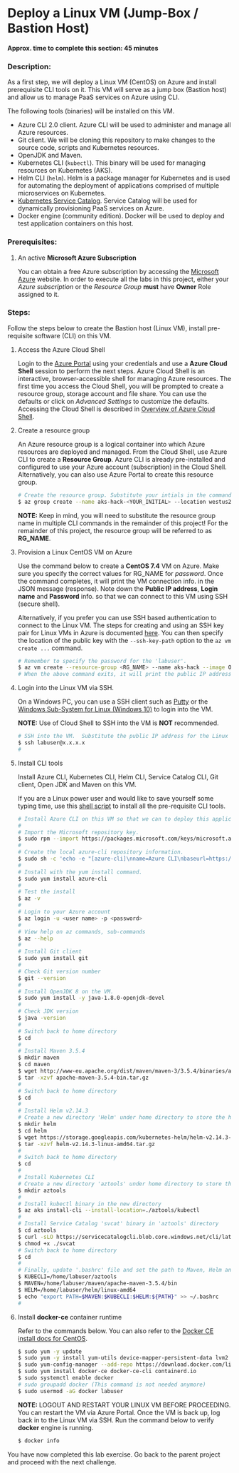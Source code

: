 #  Deploy a Linux VM (Jump-Box / Bastion Host)
**Approx. time to complete this section: 45 minutes**

### Description:
As a first step, we will deploy a Linux VM (CentOS) on Azure and install prerequisite CLI tools on it.  This VM will serve as a jump box (Bastion host) and allow us to manage PaaS services on Azure using CLI.

The following tools (binaries) will be installed on this VM.
- Azure CLI 2.0 client.  Azure CLI will be used to administer and manage all Azure resources.
- Git client.  We will be cloning this repository to make changes to the source code, scripts and Kubernetes resources.
- OpenJDK and Maven.
- Kubernetes CLI (`kubectl`).  This binary will be used for managing resources on Kubernetes (AKS).
- Helm CLI (`helm`).  Helm is a package manager for Kubernetes and is used for automating the deployment of applications comprised of multiple microservices on Kubernetes.
- [Kubernetes Service Catalog](https://kubernetes.io/docs/concepts/extend-kubernetes/service-catalog/). Service Catalog will be used for dynamically provisioning PaaS services on Azure.
- Docker engine (community edition).  Docker will be used to deploy and test application containers on this host.

### Prerequisites:
1. An active **Microsoft Azure Subscription**

   You can obtain a free Azure subscription by accessing the [Microsoft Azure](https://azure.microsoft.com/en-us/?v=18.12) website.  In order to execute all the labs in this project, either your *Azure subscription* or the *Resource Group* **must** have **Owner** Role assigned to it.

### Steps:
Follow the steps below to create the Bastion host (Linux VM), install pre-requisite software (CLI) on this VM.

1. Access the Azure Cloud Shell

   Login to the [Azure Portal](https://portal.azure.com) using your credentials and use a **Azure Cloud Shell** session to perform the next steps.  Azure Cloud Shell is an interactive, browser-accessible shell for managing Azure resources.  The first time you access the Cloud Shell, you will be prompted to create a resource group, storage account and file share.  You can use the defaults or click on *Advanced Settings* to customize the defaults.  Accessing the Cloud Shell is described in [Overview of Azure Cloud Shell](https://docs.microsoft.com/en-us/azure/cloud-shell/overview). 

2. Create a resource group

   An Azure resource group is a logical container into which Azure resources are deployed and managed.  From the Cloud Shell, use Azure CLI to create a **Resource Group**.  Azure CLI is already pre-installed and configured to use your Azure account (subscription) in the Cloud Shell.  Alternatively, you can also use Azure Portal to create this resource group.  

   ```bash
   # Create the resource group. Substitute your intials in the command below eg., aks-hack-GR
   $ az group create --name aks-hack-<YOUR_INITIAL> --location westus2
   ```

   **NOTE:** Keep in mind, you will need to substitute the resource group name in multiple CLI commands in the remainder of this project!  For the remainder of this project, the resource group will be referred to as **RG_NAME**.

3. Provision a Linux CentOS VM on Azure

   Use the command below to create a **CentOS 7.4** VM on Azure.  Make sure you specify the correct values for RG_NAME for *password*.  Once the command completes, it will print the VM connection info. in the JSON message (response).  Note down the **Public IP address**, **Login name** and **Password** info. so that we can connect to this VM using SSH (secure shell).

   Alternatively, if you prefer you can use SSH based authentication to connect to the Linux VM.  The steps for creating and using an SSH key pair for Linux VMs in Azure is documented [here](https://docs.microsoft.com/en-us/azure/virtual-machines/linux/mac-create-ssh-keys).  You can then specify the location of the public key with the `--ssh-key-path` option to the `az vm create ...` command.

   ```bash
   # Remember to specify the password for the 'labuser'.
   $ az vm create --resource-group <RG_NAME> --name aks-hack --image OpenLogic:CentOS:7.5:latest --size Standard_B1ms --generate-ssh-keys --admin-username labuser --admin-password <password> --authentication-type password
   # When the above command exits, it will print the public IP address, login name (labuser) and password.  Make a note of these values.
   ```

4. Login into the Linux VM via SSH.

   On a Windows PC, you can use a SSH client such as [Putty](https://putty.org/) or the [Windows Sub-System for Linux (Windows 10)](https://docs.microsoft.com/en-us/windows/wsl/install-win10) to login into the VM.

   **NOTE:** Use of Cloud Shell to SSH into the VM is **NOT** recommended.

   ```bash
   # SSH into the VM.  Substitute the public IP address for the Linux VM in the command below.
   $ ssh labuser@x.x.x.x
   #
   ```

5. Install CLI tools

   Install Azure CLI, Kubernetes CLI, Helm CLI, Service Catalog CLI, Git client, Open JDK and Maven on this VM.

   If you are a Linux power user and would like to save yourself some typing time, use this [shell script](./shell-scripts/setup-bastion.sh) to install all the pre-requisite CLI tools.

   ```bash
   # Install Azure CLI on this VM so that we can to deploy this application to the AKS cluster later in step [D].
   #
   # Import the Microsoft repository key.
   $ sudo rpm --import https://packages.microsoft.com/keys/microsoft.asc
   #
   # Create the local azure-cli repository information.
   $ sudo sh -c 'echo -e "[azure-cli]\nname=Azure CLI\nbaseurl=https://packages.microsoft.com/yumrepos/azure-cli\nenabled=1\ngpgcheck=1\ngpgkey=https://packages.microsoft.com/keys/microsoft.asc" > /etc/yum.repos.d/azure-cli.repo'
   #
   # Install with the yum install command.
   $ sudo yum install azure-cli
   #
   # Test the install
   $ az -v
   #
   # Login to your Azure account
   $ az login -u <user name> -p <password>
   #
   # View help on az commands, sub-commands
   $ az --help
   #
   # Install Git client
   $ sudo yum install git
   #
   # Check Git version number
   $ git --version
   #
   # Install OpenJDK 8 on the VM.
   $ sudo yum install -y java-1.8.0-openjdk-devel
   #
   # Check JDK version
   $ java -version
   #
   # Switch back to home directory
   $ cd
   #
   # Install Maven 3.5.4
   $ mkdir maven
   $ cd maven
   $ wget http://www-eu.apache.org/dist/maven/maven-3/3.5.4/binaries/apache-maven-3.5.4-bin.tar.gz
   $ tar -xzvf apache-maven-3.5.4-bin.tar.gz
   #
   # Switch back to home directory
   $ cd
   #
   # Install Helm v2.14.3
   # Create a new directory 'Helm' under home directory to store the helm binary
   $ mkdir helm
   $ cd helm
   $ wget https://storage.googleapis.com/kubernetes-helm/helm-v2.14.3-linux-amd64.tar.gz
   $ tar -xzvf helm-v2.14.3-linux-amd64.tar.gz
   #
   # Switch back to home directory
   $ cd
   #
   # Install Kubernetes CLI
   # Create a new directory 'aztools' under home directory to store the kubectl binary
   $ mkdir aztools
   #
   # Install kubectl binary in the new directory
   $ az aks install-cli --install-location=./aztools/kubectl
   #
   # Install Service Catalog 'svcat' binary in 'aztools' directory
   $ cd aztools
   $ curl -sLO https://servicecatalogcli.blob.core.windows.net/cli/latest/$(uname -s)/$(uname -m)/svcat
   $ chmod +x ./svcat
   # Switch back to home directory
   $ cd
   #
   # Finally, update '.bashrc' file and set the path to Maven, Helm and Kubectl binaries
   $ KUBECLI=/home/labuser/aztools
   $ MAVEN=/home/labuser/maven/apache-maven-3.5.4/bin
   $ HELM=/home/labuser/helm/linux-amd64
   $ echo "export PATH=$MAVEN:$KUBECLI:$HELM:${PATH}" >> ~/.bashrc
   #
   ```

6. Install **docker-ce** container runtime

   Refer to the commands below.  You can also refer to the [Docker CE install docs for CentOS](https://docs.docker.com/install/linux/docker-ce/centos/).

   ```bash
   $ sudo yum -y update
   $ sudo yum -y install yum-utils device-mapper-persistent-data lvm2
   $ sudo yum-config-manager --add-repo https://download.docker.com/linux/centos/docker-ce.repo
   $ sudo yum install docker-ce docker-ce-cli containerd.io
   $ sudo systemctl enable docker
   # sudo groupadd docker (This command is not needed anymore)
   $ sudo usermod -aG docker labuser
   ```

   **NOTE:** LOGOUT AND RESTART YOUR LINUX VM BEFORE PROCEEDING.  You can restart the VM via Azure Portal.  Once the VM is back up, log back in to the Linux VM via SSH.  Run the command below to verify **docker** engine is running.

   ```bash
   $ docker info
   ```

You have now completed this lab exercise.  Go back to the parent project and proceed with the next challenge. 
